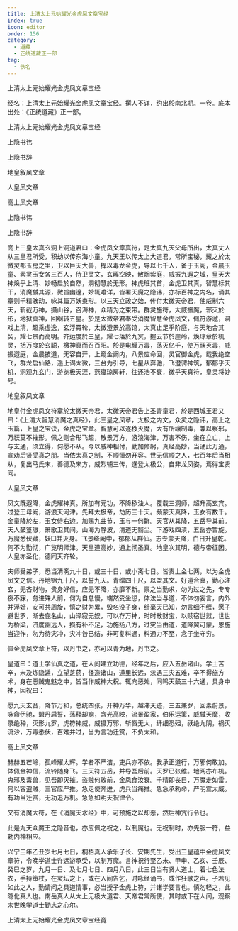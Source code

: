 ```yaml
---
title: 上清太上元始耀光金虎凤文章宝经
index: true
icon: editor
order: 156
category:
  - 道藏
  - 正统道藏正一部
tag:
  - 佚名
---
```


上清太上元始耀光金虎凤文章宝经  

经名：上清太上元始耀光金虎凤文章宝经。撰人不详，约出於南北期。一卷。底本出处：《正统道藏》正一部。  

上清太上元始耀光金虎凤文章宝经  

上隐书讳  

上隐书辞  

地皇叙凤文章  

人皇凤文章  

高上凤文章  

上隐书讳  

上隐书辞  

高上三皇太真玄洞上洞道君曰：金虎凤文章真符，是太真九天父母所出，太真丈人从三皇君所受，积劫以传东海小童。九天王以传太上大道君，常所宝秘，藏之於太微灵都玉房之里，卫以巨天大兽，捍以毒龙金虎，导以七千人，备于玉阙，金晨玉童、素灵玉女各三百人，侍卫灵文，玄晖空映，散烟紫庭，威振九遐之域，皇天大神焕乎上清、妙畅启於自然，洞彻慧於无形。神虎班其首，金虎卫其真，智慧标其干，消魔馘其源，微旨幽邃，妙辄难详，皆署天魔之隐讳，亦标百神之内名，诵其章则千精骇动，咏其篇万妖束形。以三天立政之始，传付太微天帝君，使威制六天，斩截万神，摄山谷，召海神，众精为之束带。群灵施符，大威振魔，邪灭於形，地狱真神，回纲转五星。於是太微帝君奉受消魔智慧金虎凤文，佩符游遨，洞戏上清，超乘虚逸，玄浮霄轮，太微澄景於高馆，太真止足乎阶庭，与天地合其契，耀七景而高明。齐运度於三皇，耀七落於九冥，握云节於崖岭，焕琼章於机灵，括万度於玄聪，檄神真而召百阳。於是电耀万毒，荡灭亿千，使万祆灭毒，威振遐庭，金晨披道，无容自开，上窥金阙内，八景应命回，灵官御金虎，载我绝空飞，群龙启仙路，遥上谒太微，三台为引导，七星从奔驰，飞澄骋神筑，郁郁乎天机，洞观九玄门，游览极天涯，燕寝琼房轩，往还浩不衰，微乎天真符，皇灵将妙号。  

地皇叙凤文章  

地皇付金虎凤文符章於太微天帝君，太微天帝君告上圣青童君，於是西城王君又曰：《上清大智慧消魔之真经》，此三皇之凤章，太极之内文，众灵之隐讳，高上之玉篇，上皇之宝诀，金虎之宝章。智慧可以逐秽灭魔，大有所禳制毒，兼以察邪，万祆莫不摧形。佩之则合形飞超，散景万方，游浪海津，万害不伤，坐在立亡，上与玄通，须立得，何愿不从。今以威神相付，勤加修躬，真经高妙，当诵此万通，宣劝后贤受真之朋。当依太真之制，不顺慎勿开容。世无信顺之人，七百年后当相从，复出马氏末，善德及宋方，威烈辅三传，遂登太极公，自非龙凤姿，焉得宝贤同。  

人皇凤文章  

凤文既遐降，金虎耀神真。所加有元功，不降秽浊人。覆载三洞师，超升高玄宾。过登王母阙，游浪天河津。先拜太极帝，劫历三十天。频蒙天真降，玉女有数千。金童降於左，玉女侍右边。加赐九曲节，玉与一何鲜。天官从其降，五岳导其前。天人鼓篁璈，箫歌卫其间。山海为静波，清道无翳尘。下游戏四渎，五岳亦暂旋。万魔悉伏藏，妖□并灭身。飞景绛阙中，郁郁从群仙。志专蒙天降，白日升皇乾。何不为勤彻，广览明师津。天皇道高妙，通上彻圣真。地皇次其明，德与帝征因。人皇亦圣化，德同天齐轮。  

夫师受弟子，悉当清斋九十日，或三十日，或小斋七日。皆责上金七两，以为金虎凤文之信。丹地锦九十尺，以誓九天。青缯四十尺，以盟其文。好道合真，勤心注玄，无吝财物，贵身好信，应无不降，亦靡不新。禀之当勤求，勿为过之先，专专夜不寐，务进殊人前，何为自怠慢，端然受坐愆，体法当与道，不体勿妄言，内外并浮好，安可共周旋，慎之财为累，毁名没子身，纤毫天已知，勿言细不缠，愿子避世罗，渐去庇名山，山泽寂无娱，可以存万神，时时散财宝，以赎宿世愆，世世为桥梁，济度幽远人，损有补不足，功施扬八方，过灾当由道，道降翼可蒙，恩施当迎作，勿为待灾冲，灾冲咎已结，非可复料通，料通力不至，念子坐守穷。  

佩金虎凤文章上符，以丹书之，亦可以青为地，丹书之。  

皇道曰：道士学仙真之道，在人间建立功德，经年之后，应入五岳诸山。学士苦辛，未及炼隐遁，立望芝药，径造诸山，道里长远，忽遇三灾五难，卒不得施方术，身在恶贼鬼魅之中，皆当作威神大祝。辄向恶处，同鸣天鼓三十六通，具身中神，因祝曰：  

愿九天玄音，降节万和，总统四张，开神万华，越滞天迹，三五兼罗，回素蔚景，咏命伊驰，盟丹启誓，荡释却痾，含光高映，流景盈家，伯乐运策，威馘天魔，收录绝种，灭形九罗，虎符神威，威摄万邪，斩戮无大，纤细悉殂，祆绝九阴，祸灭流沙，万毒悉伏，百难并过，当为言功迁赏，不负太和。  

高上凤文章  

赫赫五芒岭，孤峰耀太辉。学者不严洁，吏兵亦不依。我承正道行，万邪何敢加。体佩金神信，流铃随身飞。三天符五岳，并导吾后前。天罗已张维。地网亦布机。鬼邪及毒兽，见吾即灭摧。盗贼何敢前，金凤食汝衰。千精即丧目，万魔走如雷。何以容盗贼，三官应严推。急走使奔迸，虎兵当痛推。急急承勑命，严明宣太威。有功当迁赏，无功追万机。急急如明天祝律令。  

又有消魔大符，在《消魔天水经》中，可预施之以却恶，然后神咒行令也。  

此是九天众魔王之隐音也，亦应佩之祝之，以制魔也。无祝制时，亦先服一符，益勑内神相应。  

兴宁三年乙丑岁七月七日，桐栢真人承乐子长、安期先生，受出三皇蕴中金虎凤文章符，令晚学道士许远游承受，以制万魔。言神祝行至乙未、甲申、乙亥、壬辰、癸巳之岁，九月一日、及七月七日、四月八日，此三日当有贤人道士，着七色法衣，手持策杖，在灵坛之上，或在人间告乞，时咏经诵书，或作狂歌之声。子若见如此之人，勤请问之具道情事，必当授子金虎上符，并诸学要言也。慎勿轻之，此隐化真人也。南岳真人从太上无极大道君、天帝君常所使，其时或下在人间，观察末世晚学道士勤志之心尔。  

上清太上元始耀光金虎凤文章宝经竟  
